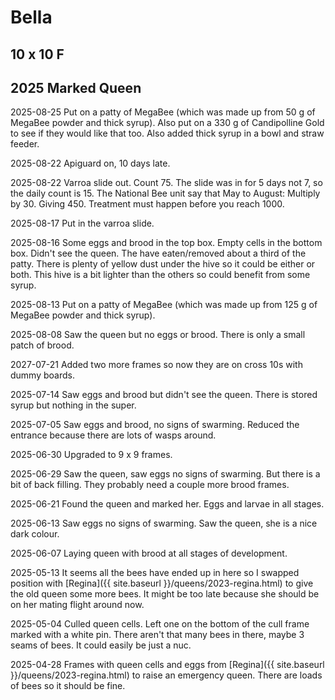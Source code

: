 # Bella

## 10 x 10 F

## 2025 Marked Queen

2025-08-25 Put on a patty of MegaBee (which was made up from 50 g of MegaBee powder and thick syrup).  Also put on a 330 g of Candipolline Gold to see if they would like that too.  Also added thick syrup in a bowl and straw feeder.

2025-08-22 Apiguard on, 10 days late.

2025-08-22 Varroa slide out.  Count 75.  The slide was in for 5 days not 7, so the daily count is 15.  The National Bee unit say that May to August: Multiply by 30.  Giving 450.  Treatment must happen before you reach 1000.

2025-08-17 Put in the varroa slide.

2025-08-16 Some eggs and brood in the top box.  Empty cells in the bottom box.  Didn't see the queen.  The have eaten/removed about a third of the patty.  There is plenty of yellow dust under the hive so it could be either or both.  This hive is a bit lighter than the others so could benefit from some syrup.

2025-08-13 Put on a patty of MegaBee (which was made up from 125 g of MegaBee powder and thick syrup).

2025-08-08 Saw the queen but no eggs or brood.  There is only a small patch of brood.

2027-07-21 Added two more frames so now they are on cross 10s with dummy boards.

2025-07-14 Saw eggs and brood but didn't see the queen.  There is stored syrup but nothing in the super.  

2025-07-05 Saw eggs and brood, no signs of swarming.  Reduced the entrance because there are lots of wasps around.

2025-06-30 Upgraded to 9 x 9 frames.

2025-06-29 Saw the queen, saw eggs no signs of swarming.  But there is a bit of back filling.  They probably need a couple more brood frames.

2025-06-21 Found the queen and marked her.  Eggs and larvae in all stages.

2025-06-13 Saw eggs no signs of swarming.  Saw the queen, she is a nice dark colour.

2025-06-07 Laying queen with brood at all stages of development.

2025-05-13 It seems all the bees have ended up in here so I swapped position with [Regina]({{ site.baseurl }}/queens/2023-regina.html) to give the old queen some more bees.  It might be too late because she should be on her mating flight around now.

2025-05-04 Culled queen cells.  Left one on the bottom of the cull frame marked with a white pin.  There aren't that many bees in there, maybe 3 seams of bees.  It could easily be just a nuc.

2025-04-28 Frames with queen cells and eggs from [Regina]({{ site.baseurl }}/queens/2023-regina.html) to raise an emergency queen.  There are loads of bees so it should be fine.
